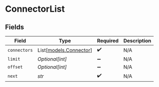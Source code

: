 # ConnectorList


## Fields

| Field                                            | Type                                             | Required                                         | Description                                      |
| ------------------------------------------------ | ------------------------------------------------ | ------------------------------------------------ | ------------------------------------------------ |
| `connectors`                                     | List[[models.Connector](../models/connector.md)] | :heavy_check_mark:                               | N/A                                              |
| `limit`                                          | *Optional[int]*                                  | :heavy_minus_sign:                               | N/A                                              |
| `offset`                                         | *Optional[int]*                                  | :heavy_minus_sign:                               | N/A                                              |
| `next`                                           | *str*                                            | :heavy_check_mark:                               | N/A                                              |